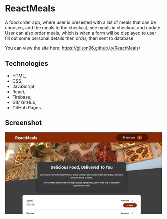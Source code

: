 # ReactMeals

A food order app, where user is presented with a list of meals that can be choosen, add the meals to the checkout, see meals in checkout and update. User can also order meals, which is when a form will be displayed to user fill out some personal details then order, then sent to database

You can view the site here: https://gilson96.github.io/ReactMeals/


## Technologies
- HTML, 
- CSS,
- JavaScript,
- React,
- Firebase,
- Git/ GitHub,
- GitHub Pages,

## Screenshot
![Wireframe](./src/assets/Screenshot.png)